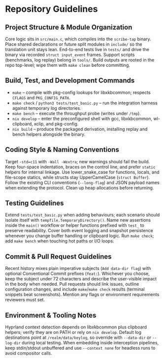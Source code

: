 # Repository Guidelines

## Project Structure & Module Organization
Core logic sits in `src/main.c`, which compiles into the `scribe-tap` binary. Place shared declarations or future split modules in `include/` so the translation unit stays lean. End-to-end tests live in `tests/` and drive the binary via recorded `struct input_event` frames. Support scripts (benchmarks, log replay) belong in `tools/`. Build outputs are rooted in the repo top-level; wipe them with `make clean` before committing.

## Build, Test, and Development Commands
- `make` – compile with pkg-config lookups for libxkbcommon; respects `CFLAGS` and `PKG_CONFIG_PATH`.
- `make check` / `python3 tests/test_basic.py` – run the integration harness against temporary log directories.
- `make bench` – execute the throughput probe (writes under `/tmp`).
- `nix develop` – enter the preconfigured shell with gcc, libxkbcommon, wl-clipboard, xclip, and pkg-config.
- `nix build` – produce the packaged derivation, installing replay and bench helpers alongside the binary.

## Coding Style & Naming Conventions
Target `-std=c11` with `-Wall -Wextra`; new warnings should fail the build. Keep four-space indentation, braces on the control line, and prefer `static` helpers for internal linkage. Use lower_snake_case for functions, locals, and file-scope statics, while structs stay UpperCamelCase (`struct Buffer`). Follow the existing CLI conventions (`--long-flag`) and JSON payload names when extending the protocol. Clean up heap allocations before returning.

## Testing Guidelines
Extend `tests/test_basic.py` when adding behaviours; each scenario should isolate itself with `tempfile.TemporaryDirectory()`. Name new assertions inside the `main()` workflow or helper functions prefixed with `test_` to preserve readability. Cover both event logging and snapshot persistence whenever you change buffer handling or clipboard logic. Run `make check`; add `make bench` when touching hot paths or I/O loops.

## Commit & Pull Request Guidelines
Recent history mixes plain imperative subjects (`Add data-dir flag`) with optional Conventional Commit prefixes (`feat:`). Whichever you choose, keep the subject under 72 characters and describe the user-visible impact in the body when needed. Pull requests should link issues, outline configuration changes, and include `make`/`make check` results (terminal snippets beat screenshots). Mention any flags or environment requirements reviewers must set.

## Environment & Tooling Notes
Hyprland context detection depends on libxkbcommon plus clipboard helpers; verify they are on PATH or rely on `nix develop`. Default log destinations point at `/realm/data/keylog`, so override with `--data-dir` or `--log-dir` during local testing. When embedding inside interception pipelines, keep stdin/stdout unbuffered and use `--context none` for headless runs to avoid compositor calls.

